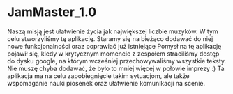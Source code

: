 # JamMaster_1.0

Naszą misją jest ułatwienie życia jak największej liczbie muzyków. W tym celu stworzyliśmy tę aplikację. Staramy się na bieżąco dodawać do niej nowe funkcjonalności oraz poprawiać już istniejące Pomysł na tę aplikację pojawił się, kiedy w krytycznym momencie z zespołem straciliśmy dostęp do dysku google, na którym wcześniej przechowywaliśmy wszystkie teksty. Nie muszę chyba dodawać, że było to mniej więcej w połowie imprezy :) Ta aplikacja ma na celu zapobiegnięcie takim sytuacjom, ale także wspomaganie nauki piosenek oraz ułatwienie komunikacji na scenie.
